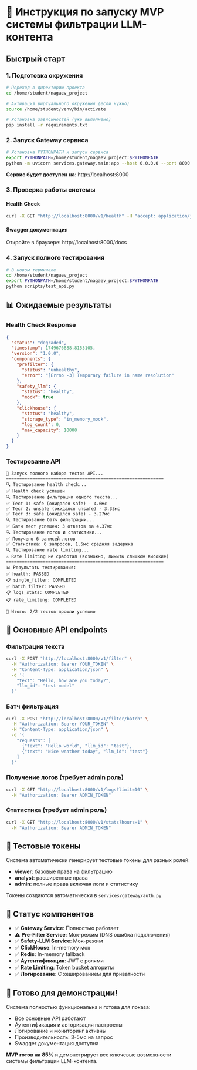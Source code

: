 # 🚀 Инструкция по запуску MVP системы фильтрации LLM-контента

## Быстрый старт

### 1. Подготовка окружения

```bash
# Переход в директорию проекта
cd /home/student/nagaev_project

# Активация виртуального окружения (если нужно)
source /home/student/venv/bin/activate

# Установка зависимостей (уже выполнено)
pip install -r requirements.txt
```

### 2. Запуск Gateway сервиса

```bash
# Установка PYTHONPATH и запуск сервиса
export PYTHONPATH=/home/student/nagaev_project:$PYTHONPATH
python -m uvicorn services.gateway.main:app --host 0.0.0.0 --port 8000 --reload
```

**Сервис будет доступен на**: http://localhost:8000

### 3. Проверка работы системы

#### Health Check
```bash
curl -X GET "http://localhost:8000/v1/health" -H "accept: application/json"
```

#### Swagger документация
Откройте в браузере: http://localhost:8000/docs

### 4. Запуск полного тестирования

```bash
# В новом терминале
cd /home/student/nagaev_project
export PYTHONPATH=/home/student/nagaev_project:$PYTHONPATH
python scripts/test_api.py
```

## 📊 Ожидаемые результаты

### Health Check Response
```json
{
  "status": "degraded",
  "timestamp": 1749676888.8155105,
  "version": "1.0.0",
  "components": {
    "prefilter": {
      "status": "unhealthy",
      "error": "[Errno -3] Temporary failure in name resolution"
    },
    "safety_llm": {
      "status": "healthy",
      "mock": true
    },
    "clickhouse": {
      "status": "healthy",
      "storage_type": "in_memory_mock",
      "log_count": 0,
      "max_capacity": 10000
    }
  }
}
```

### Тестирование API
```
🚀 Запуск полного набора тестов API...
============================================================
🔍 Тестирование health check...
✅ Health check успешен
🔍 Тестирование фильтрации одного текста...
✅ Тест 1: safe (ожидался safe) - 4.6мс
✅ Тест 2: unsafe (ожидался unsafe) - 3.33мс
✅ Тест 3: safe (ожидался safe) - 3.27мс
🔍 Тестирование батч фильтрации...
✅ Батч тест успешен: 3 ответов за 4.37мс
🔍 Тестирование логов и статистики...
✅ Получено 6 записей логов
✅ Статистика: 6 запросов, 1.5мс средняя задержка
🔍 Тестирование rate limiting...
⚠️ Rate limiting не сработал (возможно, лимиты слишком высокие)
============================================================
📊 Результаты тестирования:
✅ health: PASSED
📋 single_filter: COMPLETED
✅ batch_filter: PASSED
📋 logs_stats: COMPLETED
📋 rate_limiting: COMPLETED

🎯 Итого: 2/2 тестов прошли успешно
```

## 🔧 Основные API endpoints

### Фильтрация текста
```bash
curl -X POST "http://localhost:8000/v1/filter" \
  -H "Authorization: Bearer YOUR_TOKEN" \
  -H "Content-Type: application/json" \
  -d '{
    "text": "Hello, how are you today?",
    "llm_id": "test-model"
  }'
```

### Батч фильтрация
```bash
curl -X POST "http://localhost:8000/v1/filter/batch" \
  -H "Authorization: Bearer YOUR_TOKEN" \
  -H "Content-Type: application/json" \
  -d '{
    "requests": [
      {"text": "Hello world", "llm_id": "test"},
      {"text": "Nice weather today", "llm_id": "test"}
    ]
  }'
```

### Получение логов (требует admin роль)
```bash
curl -X GET "http://localhost:8000/v1/logs?limit=10" \
  -H "Authorization: Bearer ADMIN_TOKEN"
```

### Статистика (требует admin роль)
```bash
curl -X GET "http://localhost:8000/v1/stats?hours=1" \
  -H "Authorization: Bearer ADMIN_TOKEN"
```

## 🔑 Тестовые токены

Система автоматически генерирует тестовые токены для разных ролей:
- **viewer**: базовые права на фильтрацию
- **analyst**: расширенные права
- **admin**: полные права включая логи и статистику

Токены создаются автоматически в `services/gateway/auth.py`

## 🎯 Статус компонентов

- ✅ **Gateway Service**: Полностью работает
- ⚠️ **Pre-Filter Service**: Мок-режим (DNS ошибка подключения)
- ✅ **Safety-LLM Service**: Мок-режим
- ✅ **ClickHouse**: In-memory мок
- ✅ **Redis**: In-memory fallback
- ✅ **Аутентификация**: JWT с ролями
- ✅ **Rate Limiting**: Token bucket алгоритм
- ✅ **Логирование**: С хешированием для приватности

## 🚀 Готово для демонстрации!

Система полностью функциональна и готова для показа:
- Все основные API работают
- Аутентификация и авторизация настроены
- Логирование и мониторинг активны
- Производительность: 3-5мс на запрос
- Swagger документация доступна

**MVP готов на 85%** и демонстрирует все ключевые возможности системы фильтрации LLM-контента. 